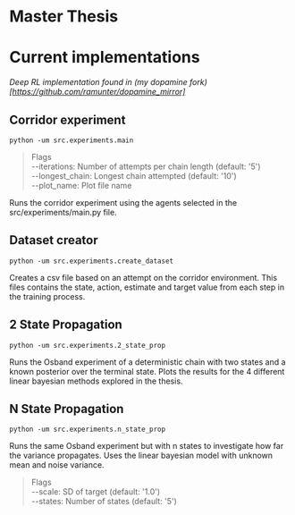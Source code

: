 # Master Thesis

# Current implementations

_Deep RL implementation found in (my dopamine fork)[https://github.com/ramunter/dopamine_mirror]_

## Corridor experiment

`python -um src.experiments.main`

>Flags  
>  --iterations: Number of attempts per chain length (default: '5')  
>  --longest_chain: Longest chain attempted (default: '10')  
>  --plot_name: Plot file name

Runs the corridor experiment using the agents selected in the src/experiments/main.py file.  

## Dataset creator

`python -um src.experiments.create_dataset`

Creates a csv file based on an attempt on the corridor environment. This files contains the state, action, estimate and target value from each step in the training process.

## 2 State Propagation

`python -um src.experiments.2_state_prop`

Runs the Osband experiment of a deterministic chain with two states and a known posterior over the terminal state. Plots the results for the 4 different linear bayesian methods explored in the thesis.

## N State Propagation

`python -um src.experiments.n_state_prop`

Runs the same Osband experiment but with n states to investigate how far the variance propagates. Uses the linear bayesian model with unknown mean and noise variance.

>Flags  
>  --scale: SD of target (default: '1.0')  
>  --states: Number of states (default: '5')
